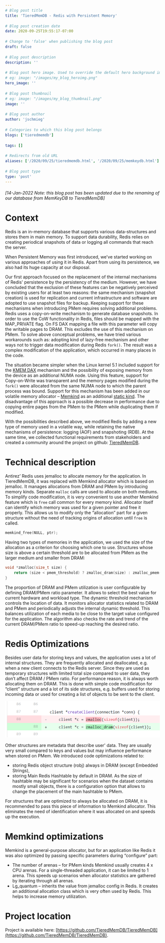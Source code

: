 ```yaml
---
# Blog post title
title: 'TieredMemDB - Redis with Persistent Memory'

# Blog post creation date
date: 2020-09-25T19:55:17-07:00

# Change to 'false' when publishing the blog post
draft: false

# Blog post description
description: ''

# Blog post hero image. Used to override the default hero background image.
# eg: image: "/images/my_blog_heroimg.png"
hero_image: ''

# Blog post thumbnail
# eg: image: "/images/my_blog_thumbnail.png"
image: ''

# Blog post author
author: 'jschmieg'

# Categories to which this blog post belongs
blogs: ['tieredmemdb']

tags: []

# Redirects from old URL
aliases: ['/2020/09/25/tieredmemdb.html', '/2020/09/25/memkeydb.html']

# Blog post type
type: 'post'
---
```

###### [14-Jan-2022 Note: this blog post has been updated due to the renaming of our database from MemKeyDB to TieredMemDB]

# Context

Redis is an in-memory database that supports various data-structures and stores
them in main memory. To support data durability, Redis relies on creating
periodical snapshots of data or logging all commands that reach the server.

When Persistent Memory was first introduced, we've started working on various
approaches of using it in Redis. Apart from using its persistence, we also had
its huge capacity at our disposal.

Our first approach focused on the replacement of the internal mechanisms of
Redis' persistence by the persistency of the medium. However, we have concluded
that the exclusion of these features can be negatively perceived by existing
users for at least two reasons: the same mechanism (snapshot creation) is used
for replication and current infrastructure and software are adopted to use
snapshot files for backup. Keeping support for these mechanisms when introducing
PMem requires solving additional problems. Redis uses a copy-on-write mechanism
to generate database snapshots.
In order to use the CoW functionality in Redis, files should be mapped with the
MAP_PRIVATE flag. On FS DAX mapping a file with this parameter will copy the
writable pages to DRAM. This excludes the use of this mechanism on PMem. To
solve above conceptual problems, we have tried various workarounds such as:
adopting kind of lazy-free mechanism and other ways not to trigger data
modification during Redis `fork()`. The result was a complex modification of the
application, which occurred in many places in the code.

The situation became simpler when the Linux kernel 5.1 included support for the
[KMEM DAX](https://patchwork.kernel.org/cover/10829019/) mechanism and the
possibility of exposing memory from the device as an additional NUMA node. Using
this feature, support for Copy-on-Write was transparent and the memory pages
modified during the `fork()` were allocated from the same NUMA node to which the
parent process was bound. Support for this mechanism has been added in our
volatile memory allocator –
[Memkind](/blog/2020/01/introduction-to-libmemkind) as an additional [static
kind](/blog/2020/01/memkind-support-for-kmem-dax-option). The disadvantage of
this approach is a possible decrease in performance due to copying entire
pages from the PMem to the PMem while duplicating them if modified.

With the possibilities described above, we modified Redis by adding a new type
of memory used in a volatile way, while retaining the native mechanisms of
persistence: logging (AOF) and snapshoting (RDB). At the same time, we collected
functional requirements from stakeholders and created a community around the
project on github: [TieredMemDB](https://github.com/TieredMemDB/TieredMemDB).

# Technical description

Antirez’ Redis uses jemalloc to allocate memory for the application. In
TieredMemDB, it was replaced with Memkind allocator which is based on jemalloc. It
manages allocations from DRAM and PMem by introducing memory kinds. Separate
`malloc` calls are used to allocate on both mediums. To simplify code
modification, it is very convenient to use another Memkind feature which is
`free` call common for every memory kind. Allocator itself can identify which
memory was used for a given pointer and free it properly. This allows us to
modify only the “allocation” part for a given structure without the need of
tracking origins of allocation until `free` is called.

```c
memkind_free(NULL, ptr);
```

Having two types of memories in the application, we used the size of the
allocation as a criterion for choosing which one to use. Structures whose size
is above a certain threshold are to be allocated from PMem as the larger medium
and smaller from DRAM:

```c
void *zmalloc(size_t size) {
    return (size < pmem_threshold) ? zmalloc_dram(size) : zmalloc_pmem(size);
}
```

The proportion of DRAM and PMem utilization is user configurable by defining
DRAM/PMem ratio parameter. It allows to select the best value for current
hardware and workload type. The dynamic threshold mechanism controls the
location of data. It monitors allocator statistics related to DRAM and PMem and
periodically adjusts the internal dynamic threshold. This balances utilization
of each media to be close to the target value configured for the application.
The algorithm also checks the rate and trend of the current DRAM/PMem ratio to
speed-up reaching the desired ratio.

# Redis Optimizations

Besides user data for storing keys and values, the application uses a lot of
internal structures. They are frequently allocated and deallocated, e.g. when a
new client connects to the Redis server. Since they are used as temporary
structures with limited total size compared to user data, they don’t affect DRAM
/ PMem ratio. For performance reason, it is always worth allocating them on
DRAM. This is done with simple code modification for “client” structure and a
lot of its side structures, e.g. buffers used for storing incoming data or used
for creating a list of objects to be sent to the client.

![Client optimization](/images/posts/tieredmemdb_client.png)

Other structures are metadata that describe user' data. They are usually very
small compared to keys and values but may influence performance when stored on
PMem. We introduced code optimizations related to:

- storing Redis object structure (robj) always in DRAM (except Embedded
  Strings),
- storing Main Redis Hashtable by default in DRAM. As the size of hashtable may
  be significant for scenarios when the dataset contains mostly small objects,
  there is a configuration option that allows to change the placement of the
  main hashtable to PMem.

For structures that are optimized to always be allocated on DRAM, it is
recommended to pass this piece of information to Memkind allocator. This
eliminates the need of identification where it was allocated on and speeds up
the execution.

# Memkind optimizations

Memkind is a general-purpose allocator, but for an application like Redis it was
also optimized by passing specific parameters during “configure” part:

- The number of arenas – for PMem kinds Memkind usually creates 4 x CPU arenas.
  For a single-threaded application, it can be limited to 1 arena. This speeds
  up scenarios when allocator statistics are gathered by iterating through all
  arenas.
- Lg_quantum – inherits the value from jemalloc config in Redis. It creates an
  additional allocation class which is very often used by Redis. This helps to
  increase memory utilization.

# Project location

Project is available here:
[https://github.com/TieredMemDB/TieredMemDB](https://github.com/TieredMemDB/TieredMemDB).

